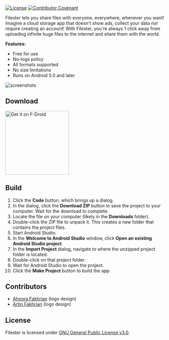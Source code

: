[![License](https://img.shields.io/badge/License-GPLv3-blue.svg)](LICENSE)
[![Contributor Covenant](https://img.shields.io/badge/Contributor%20Covenant-2.1-4baaaa.svg)](CODE_OF_CONDUCT.md)

Filester lets you share files with everyone, everywhere, whenever you want! Imagine a cloud storage app that doesn't show ads, collect your data nor require creating an account! With Filester, you're always 1 click away from uploading infinite huge files to the internet and share them with the world.

**Features:**
 * Free for use
 * No-logs policy
 * All formats supported
 * No size limitations
 * Runs on Android 5.0 and later

![screenshots](https://user-images.githubusercontent.com/55883200/171685472-5f1d42e5-a7b5-4ec0-ab0a-b264d1ab64bf.png)

## Download
<a href="https://f-droid.org/" target="_blank"><img src="https://user-images.githubusercontent.com/55883200/171685675-a32b3580-9ee1-4f86-859a-2d94c8375acb.png" alt="Get it on F-Droid" width="200"></a>

## Build
1. Click the **Code** button, which brings up a dialog.
2. In the dialog, click the **Download ZIP** button to save the project to your computer. Wait for the download to complete.
3. Locate the file on your computer (likely in the **Downloads** folder).
4. Double-click the ZIP file to unpack it. This creates a new folder that contains the project files.
5. Start Android Studio.
6. In the **Welcome to Android Studio** window, click **Open an existing Android Studio project**.
7. In the **Import Project** dialog, navigate to where the unzipped project folder is located.
8. Double-click on that project folder.
9. Wait for Android Studio to open the project.
10. Click the **Make Project** button to build the app.

## Contributors
* [Ahoora Fakhrian](https://linktr.ee/ahoora) (logo design)
* [Artin Fakhrian](https://linktr.ee/artin_fakhrian) (logo design)

## License
Filester is licensed under [GNU General Public License v3.0](LICENSE).

